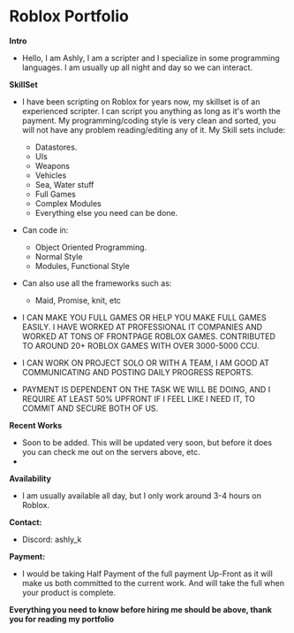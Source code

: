 # Roblox Portfolio

**Intro**
* Hello, I am Ashly, I am a scripter and I specialize in some programming languages. I am usually up all night and day so we can interact. 

**SkillSet**
* I have been scripting on Roblox for years now, my skillset is of an experienced scripter. I can script you anything as long as it's worth the payment. My programming/coding style is very clean and sorted, you will not have any problem reading/editing any of it. My Skill sets include:
  * Datastores.
  * UIs
  * Weapons
  * Vehicles
  * Sea, Water stuff
  * Full Games
  * Complex Modules
  * Everything else you need can be done.
* Can code in:
  * Object Oriented Programming.
  * Normal Style
  * Modules, Functional Style
* Can also use all the frameworks such as:
  * Maid, Promise, knit, etc
 
* I CAN MAKE YOU FULL GAMES OR HELP YOU MAKE FULL GAMES EASILY. I HAVE WORKED AT PROFESSIONAL IT COMPANIES AND WORKED AT TONS OF FRONTPAGE ROBLOX GAMES. CONTRIBUTED TO AROUND 20+ ROBLOX GAMES WITH OVER 3000-5000 CCU.
* I CAN WORK ON PROJECT SOLO OR WITH A TEAM, I AM GOOD AT COMMUNICATING AND POSTING DAILY PROGRESS REPORTS.
* PAYMENT IS DEPENDENT ON THE TASK WE WILL BE DOING, AND I REQUIRE AT LEAST 50% UPFRONT IF I FEEL LIKE I NEED IT, TO COMMIT AND SECURE BOTH OF US.

**Recent Works**
* Soon to be added. This will be updated very soon, but before it does you can check me out on the servers above, etc.
* 
**Availability**
* I am usually available all day, but I only work around 3-4 hours on Roblox.

**Contact:**
* Discord: ashly_k

**Payment:**
* I would be taking Half Payment of the full payment Up-Front as it will make us both committed to the current work. And will take the full when your product is complete.

**Everything you need to know before hiring me should be above, thank you for reading my portfolio**
